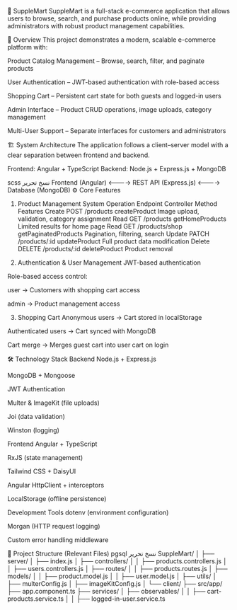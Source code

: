 🛒 SuppleMart
SuppleMart is a full-stack e-commerce application that allows users to browse, search, and purchase products online, while providing administrators with robust product management capabilities.

📌 Overview
This project demonstrates a modern, scalable e-commerce platform with:

Product Catalog Management – Browse, search, filter, and paginate products

User Authentication – JWT-based authentication with role-based access

Shopping Cart – Persistent cart state for both guests and logged-in users

Admin Interface – Product CRUD operations, image uploads, category management

Multi-User Support – Separate interfaces for customers and administrators

🏗 System Architecture
The application follows a client–server model with a clear separation between frontend and backend.

Frontend: Angular + TypeScript
Backend: Node.js + Express.js + MongoDB

scss
نسخ
تحرير
Frontend (Angular)  <---->  REST API (Express.js)  <---->  Database (MongoDB)
⚙️ Core Features
1. Product Management System
Operation	Endpoint	Controller Method	Features
Create	POST /products	createProduct	Image upload, validation, category assignment
Read	GET /products	getHomeProducts	Limited results for home page
Read	GET /products/shop	getPaginatedProducts	Pagination, filtering, search
Update	PATCH /products/:id	updateProduct	Full product data modification
Delete	DELETE /products/:id	deleteProduct	Product removal

2. Authentication & User Management
JWT-based authentication

Role-based access control:

user → Customers with shopping cart access

admin → Product management access

3. Shopping Cart
Anonymous users → Cart stored in localStorage

Authenticated users → Cart synced with MongoDB

Cart merge → Merges guest cart into user cart on login

🛠 Technology Stack
Backend
Node.js + Express.js

MongoDB + Mongoose

JWT Authentication

Multer & ImageKit (file uploads)

Joi (data validation)

Winston (logging)

Frontend
Angular + TypeScript

RxJS (state management)

Tailwind CSS + DaisyUI

Angular HttpClient + interceptors

LocalStorage (offline persistence)

Development Tools
dotenv (environment configuration)

Morgan (HTTP request logging)

Custom error handling middleware

📂 Project Structure (Relevant Files)
pgsql
نسخ
تحرير
SuppleMart/
│
├── server/
│   ├── index.js
│   ├── controllers/
│   │   ├── products.controllers.js
│   │   ├── users.controllers.js
│   ├── routes/
│   │   ├── products.routes.js
│   ├── models/
│   │   ├── product.model.js
│   │   ├── user.model.js
│   ├── utils/
│       ├── multerConfig.js
│       ├── imageKitConfig.js
│
└── client/
    ├── src/app/
        ├── app.component.ts
        ├── services/
        │   ├── observables/
        │   │   ├── cart-products.service.ts
        │   │   ├── logged-in-user.service.ts
